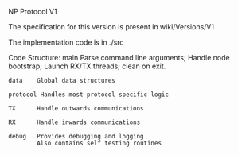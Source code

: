 NP Protocol V1

The specification for this version is present in wiki/Versions/V1

The implementation code is in ./src

Code Structure:
	main	Parse command line arguments;
			Handle node bootstrap;
			Launch RX/TX threads;
			clean on exit.

	data	Global data structures

	protocol Handles most protocol specific logic

	TX		Handle outwards communications

	RX		Handle inwards communications

	debug	Provides debugging and logging
			Also contains self testing routines


	






